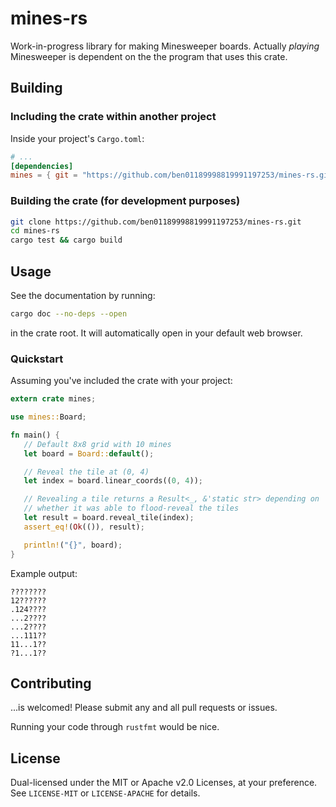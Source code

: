 # mines-rs

Work-in-progress library for making Minesweeper boards. Actually
*playing* Minesweeper is dependent on the the program that uses this
crate.

## Building

### Including the crate within another project

Inside your project's `Cargo.toml`:

```toml
# ...
[dependencies]
mines = { git = "https://github.com/ben01189998819991197253/mines-rs.git" }
```

### Building the crate (for development purposes)

```bash
git clone https://github.com/ben01189998819991197253/mines-rs.git
cd mines-rs
cargo test && cargo build
```

## Usage

See the documentation by running:

```bash
cargo doc --no-deps --open
```

in the crate root. It will automatically open in your default web
browser.

### Quickstart

Assuming you've included the crate with your project:

```rust
extern crate mines;

use mines::Board;

fn main() {
   // Default 8x8 grid with 10 mines
   let board = Board::default();

   // Reveal the tile at (0, 4)
   let index = board.linear_coords((0, 4));

   // Revealing a tile returns a Result<_, &'static str> depending on
   // whether it was able to flood-reveal the tiles
   let result = board.reveal_tile(index);
   assert_eq!(Ok(()), result);

   println!("{}", board);
}
```

Example output:

```
????????
12??????
.124????
...2????
...2????
...111??
11...1??
?1...1??
```

## Contributing

...is welcomed! Please submit any and all pull requests or issues.

Running your code through `rustfmt` would be nice.

## License

Dual-licensed under the MIT or Apache v2.0 Licenses, at your
preference. See `LICENSE-MIT` or `LICENSE-APACHE` for details.
